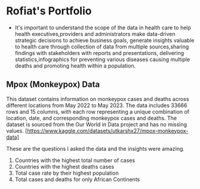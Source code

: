 # Rofiat's Portfolio

* It's important to understand the scope of the data in health care to help health executives,providers and administrators make data-driven strategic decisions to achieve business goals, generate insights valuable to health care  through collection of data from multiple sources,sharing  findings with stakeholders with reports and presentations, delivering statistics,infographics for preventing various diseases causing multiple deaths and promoting health within a population.

## Mpox (Monkeypox) Data
This dataset contains information on monkeypox cases and deaths across different locations from May 2022 to May 2023. The data includes 33666 rows and 15 columns, with each row representing a unique combination of location, date, and corresponding monkeypox cases and deaths. The dataset is sourced from the Our World in Data project and has no missing values.
[https://www.kaggle.com/datasets/utkarshx27/mpox-monkeypox-data]

These are the questions I asked the data and the insights were amazing.

1. Countries with the highest total number of cases
2. Countries with the highest deaths cases
3. Total case rate by their highest population
4. Total cases and deaths for only African Continents 

